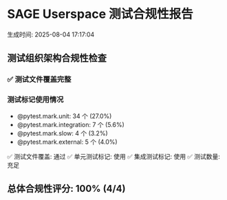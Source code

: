 # SAGE Userspace 测试合规性报告
生成时间: 2025-08-04 17:17:04

## 测试组织架构合规性检查

### ✅ 测试文件覆盖完整

### 测试标记使用情况
- @pytest.mark.unit: 34 个 (27.0%)
- @pytest.mark.integration: 7 个 (5.6%)
- @pytest.mark.slow: 4 个 (3.2%)
- @pytest.mark.external: 5 个 (4.0%)

✅ 测试文件覆盖: 通过
✅ 单元测试标记: 使用
✅ 集成测试标记: 使用
✅ 测试数量: 充足

## 总体合规性评分: 100% (4/4)